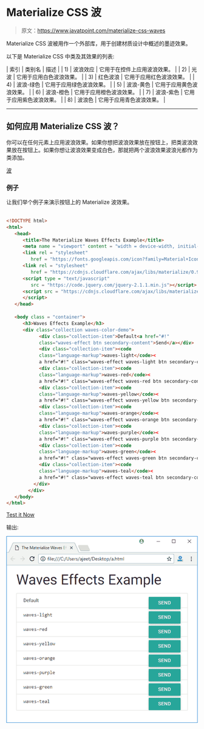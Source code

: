 # Materialize CSS 波

> 原文：<https://www.javatpoint.com/materialize-css-waves>

Materialize CSS 波被用作一个外部库，用于创建材质设计中概述的墨迹效果。

以下是 Materialize CSS 中类及其效果的列表:

| 索引 | 类别名 | 描述 |
| 1) | 波浪效应 | 它用于在控件上应用波浪效果。 |
| 2) | 光波 | 它用于应用白色波浪效果。 |
| 3) | 红色波浪 | 它用于应用红色波浪效果。 |
| 4) | 波浪-绿色 | 它用于应用绿色波浪效果。 |
| 5) | 波浪-黄色 | 它用于应用黄色波浪效果。 |
| 6) | 波浪-橙色 | 它用于应用橙色波浪效果。 |
| 7) | 波浪-紫色 | 它用于应用紫色波浪效果。 |
| 8) | 波浪色 | 它用于应用青色波浪效果。 |

* * *

## 如何应用 Materialize CSS 波？

你可以在任何元素上应用波浪效果。如果你想把波浪效果放在按钮上，把类波浪效果放在按钮上。如果你想让波浪效果变成白色，那就把两个波浪效果波浪光都作为类添加。

[波](#)

### 例子

让我们举个例子来演示按钮上的 Materialize 波效果。

```html

<!DOCTYPE html>
<html>
   <head>
      <title>The Materialize Waves Effects Example</title>
      <meta name = "viewport" content = "width = device-width, initial-scale = 1">      
      <link rel = "stylesheet"
         href = "https://fonts.googleapis.com/icon?family=Material+Icons">
      <link rel = "stylesheet" 
         href = "https://cdnjs.cloudflare.com/ajax/libs/materialize/0.97.3/css/materialize.min.css">
      <script type = "text/javascript"
         src = "https://code.jquery.com/jquery-2.1.1.min.js"></script>           
      <script src = "https://cdnjs.cloudflare.com/ajax/libs/materialize/0.97.3/js/materialize.min.js">
      </script> 
   </head>

   <body class = "container"> 
      <h3>Waves Effects Example</h3>
      <div class="collection waves-color-demo">
            <div class="collection-item">Default<a href="#!" 
			class="waves-effect btn secondary-content">Send</a></div>
            <div class="collection-item"><code 
			class="language-markup">waves-light</code><
			a href="#!" class="waves-effect waves-light btn secondary-content">Send</a></div>
            <div class="collection-item"><code 
			class="language-markup">waves-red</code><
			a href="#!" class="waves-effect waves-red btn secondary-content">Send</a></div>
            <div class="collection-item"><code 
			class="language-markup">waves-yellow</code><
			a href="#!" class="waves-effect waves-yellow btn secondary-content">Send</a></div>
            <div class="collection-item"><code 
			class="language-markup">waves-orange</code><
			a href="#!" class="waves-effect waves-orange btn secondary-content">Send</a></div>
            <div class="collection-item"><code 
			class="language-markup">waves-purple</code><
			a href="#!" class="waves-effect waves-purple btn secondary-content">Send</a></div>
            <div class="collection-item"><code 
			class="language-markup">waves-green</code><
			a href="#!" class="waves-effect waves-green btn secondary-content">Send</a></div>
            <div class="collection-item"><code 
			class="language-markup">waves-teal</code><
			a href="#!" class="waves-effect waves-teal btn secondary-content">Send</a></div>
          </div>
        </div>
   </body>
</html>

```

[Test it Now](https://www.javatpoint.com/oprweb/test.jsp?filename=materializecsswaves1)

输出:

![Materialize Waves 1](img/e7499226607cfd637791b0f07b4a0d03.png)